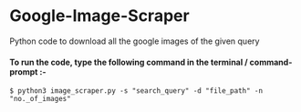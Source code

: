 # Google-Image-Scraper
Python code to download all the google images of the given query 


<h4> To run the code, type the following command in the terminal / command-prompt :- </h4>

```{r, engine='bash', command}
$ python3 image_scraper.py -s "search_query" -d "file_path" -n "no._of_images"

